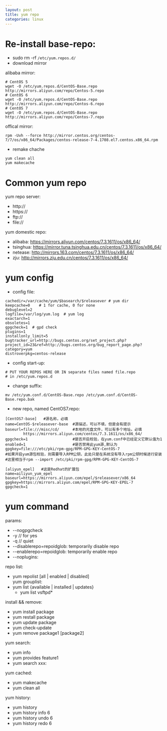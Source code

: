 ```yaml
---
layout: post
title: yum repo
categories: linux
---
```


# Re-install base-repo:



+ sudo rm -rf `/etc/yum.repos.d/`
+ download mirror

alibaba mirror:  

```
# CentOS 5
wget -O /etc/yum.repos.d/CentOS-Base.repo http://mirrors.aliyun.com/repo/Centos-5.repo
# CentOS 6
wget -O /etc/yum.repos.d/CentOS-Base.repo http://mirrors.aliyun.com/repo/Centos-6.repo
# CentOS 7
wget -O /etc/yum.repos.d/CentOS-Base.repo http://mirrors.aliyun.com/repo/Centos-7.repo
```  
offical mirror:  

```
rpm -Uvh --force http://mirror.centos.org/centos-7/7/os/x86_64/Packages/centos-release-7-4.1708.el7.centos.x86_64.rpm
```  

+ remake chache

```
yum clean all
yum makecache
```



# Common yum repo  

yum repo server:  

+ http://
+ https://
+ ftp://
+ file:// 

yum domestic repo:  

+ alibaba: https://mirrors.aliyun.com/centos/7.3.1611/os/x86_64/
+ tsinghua: https://mirror.tuna.tsinghua.edu.cn/centos/7.3.1611/os/x86_64/
+ netease: http://mirrors.163.com/centos/7.3.1611/os/x86_64/
+ zju: http://mirrors.zju.edu.cn/centos/7.3.1611/os/x86_64/  

# yum config  

+ config file:  

```
cachedir=/var/cache/yum/$basearch/$releasever # yum dir
keepcache=0    # 1 for cache, 0 for none
debuglevel=2
logfile=/var/log/yum.log  # yum log
exactarch=1
obsoletes=1
gpgcheck=1  # gpd check
plugins=1
installonly_limit=5
bugtracker_url=http://bugs.centos.org/set_project.php?project_id=23&ref=http://bugs.centos.org/bug_report_page.php?category=yum
distroverpkg=centos-release
```
 
+ config start-up:  

```
# PUT YOUR REPOS HERE OR IN separate files named file.repo
# in /etc/yum.repos.d
```  

+ change suffix:  

```
mv /etc/yum.conf.d/CentOS-Base.repo /etc/yum.conf.d/CentOS-Base.repo.bak
```

+ new repo, named CentOS7.repo:

```
[CentOS7-base]   #源名称，必填
name=CentOS-$releasever-base  #源描述，可以不填，但是会有提示
baseurl=file:///misc/cd/      #本地的光盘文件，可以有多个地址。必填
        https://mirrors.aliyun.com/centos/7.3.1611/os/x86_64/
gpgcheck=1                    #是否开启校验，在yum.conf中已经定义它默认值为1
enabled=1                     #是否禁用此yum源,默认为
gpgkey=file:///etc/pki/rpm-gpg/RPM-GPG-KEY-CentOS-7
#如果开启yum源包校验，则需要导入RPM公钥，此处只是在系统没有导入rpm公钥时候进行安装
#这里相当于rpm --import /etc/pki/rpm-gpg/RPM-GPG-KEY-CentOS-7

[aliyun_epel]   #这是Redhat的扩展包
name=ailiyun_yum_epel
baseurl=https://mirrors.aliyun.com/epel/$releasever/x86_64
gpgkey=https://mirrors.aliyun.com/epel/RPM-GPG-KEY-EPEL-7
gpgcheck=1
```


# yum command

params:  
+ --nogpgcheck
+ -y // for yes
+ -q // quiet
+ --disablerepo=repoidglob: temporarily disable repo
+ --enablerepo=repoidglob: temporarily enable repo
+ --noplugins: 

repo list:  
+ yum repolist [all \| enabled \| disabled]   
yum grouplist:
+ yum list {available \| installed \| updates} 
  + yum list vsftpd*
  
install && remove:  
+ yum install package
+ yum restall package
+ yum update package
+ yum check-update
+ yum remove package1 [package2]

yum search:  

+ yum info
+ yum provides feature1
+ yum search xxx: 

yum cached:  
+ yum makecache
+ yum clean all

yum history:  

+ yum history
+ yum history info 6
+ yum history undo 6
+ yum history redo 6



